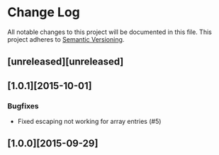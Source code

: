# Change Log
All notable changes to this project will be documented in this file.
This project adheres to [Semantic Versioning](http://semver.org/).

## [unreleased][unreleased]

## [1.0.1][2015-10-01]
### Bugfixes
* Fixed escaping not working for array entries (#5)

## [1.0.0][2015-09-29]